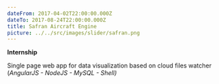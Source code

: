 ```yaml
---
dateFrom: 2017-04-02T22:00:00.000Z
dateTo: 2017-08-24T22:00:00.000Z
title: Safran Aircraft Engine
picture: ../../src/images/slider/safran.png
---
```

**Internship**

Single page web app for data visualization based on cloud files watcher\
(_AngularJS - NodeJS - MySQL - Shell)_
